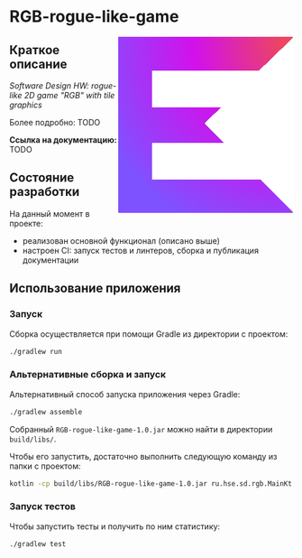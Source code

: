 # RGB-rogue-like-game

<img src="todo-logo.png" align="right" />

## Краткое описание
_Software Design HW: rogue-like 2D game "RGB" with tile graphics_

Более подробно: TODO

**Ссылка на документацию:** TODO

[//]: # (https://glebsolovev.github.io/SD-2022/)

## Состояние разработки
На данный момент в проекте:
- реализован основной функционал (описано выше)
- настроен CI: запуск тестов и линтеров, сборка и публикация документации

[//]: # (`ARCHITECTURE.md` содержит подробное описание архитектуры)
[//]: # (задокументирован и покрыт тестами)

## Использование приложения
### Запуск
Сборка осуществляется при помощи Gradle из директории с проектом:
```bash
./gradlew run
```

### Альтернативные сборка и запуск
Альтернативный способ запуска приложения через Gradle:
```bash
./gradlew assemble
```
Собранный `RGB-rogue-like-game-1.0.jar` можно найти в директории `build/libs/`.

Чтобы его запустить, достаточно выполнить следующую команду из папки с проектом:
```bash
kotlin -cp build/libs/RGB-rogue-like-game-1.0.jar ru.hse.sd.rgb.MainKt
```

### Запуск тестов
Чтобы запустить тесты и получить по ним статистику:
```bash
./gradlew test
```
